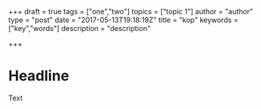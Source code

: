 +++
draft = true
tags = ["one","two"]
topics = ["topic 1"]
author = "author"
type = "post"
date = "2017-05-13T19:18:19Z"
title = "kop"
keywords = ["key","words"]
description = "description"

+++

# Headline

Text
